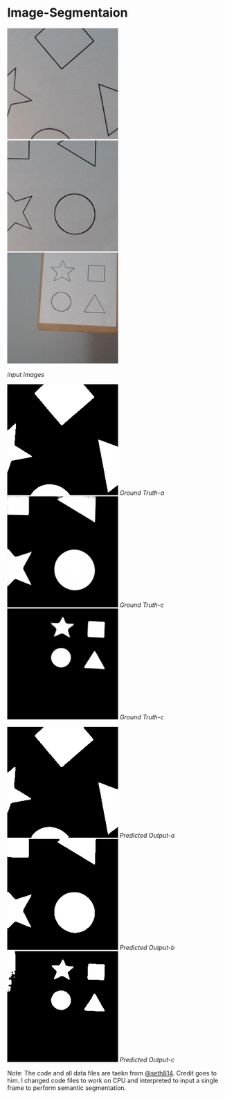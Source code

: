 # Image-Segmentaion

![test-a](./test/1.jpg)
![test-b](./test/2.jpg)
![test-c](./test/3.jpg)

  *input images*

![mask](./mask/1.png)
*Ground Truth-a*
![mask](./mask/2.png)
*Ground Truth-c*
![mask](./mask/3.png)
*Ground Truth-c*

![pred](./pred/1.png)
*Predicted Output-a*
![pred](./pred/2.png)
*Predicted Output-b*
![pred](./pred/3.png)
*Predicted Output-c*



















Note: The code and all data files are taekn from [@seth814](https://github.com/seth814). Credit goes to him. I changed code files to work on CPU and interpreted to input a single frame to perform semantic segmentation.
